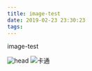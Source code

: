 ```yaml
---
title: image-test
date: 2019-02-23 23:30:23
tags:
---
```


image-test

![head](http://pnbd44c64.bkt.clouddn.com/TIM%E5%9B%BE%E7%89%8720190222122952.jpg)
![卡通](http://pnbd44c64.bkt.clouddn.com/ea8dbe315c6034a85c44aec4c81349540823767c.jpg)